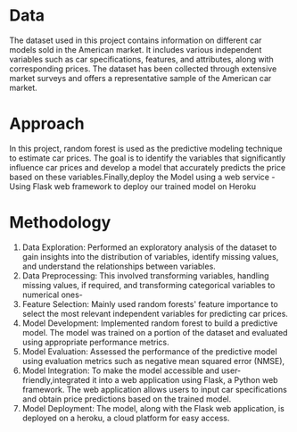 # Data

The dataset used in this project contains information on different car models sold in the American market. It includes various independent variables such as car specifications, features, and attributes, along with corresponding prices. The dataset has been collected through extensive market surveys and offers a representative sample of the American car market.

# Approach

In this project, random forest is used as the predictive modeling technique to estimate car prices. The goal is to identify the variables that significantly influence car prices and develop a model that accurately predicts the price based on these variables.Finally,deploy the Model using a web service - Using Flask web framework to deploy our trained model on Heroku

# Methodology

1. Data Exploration: Performed an exploratory analysis of the dataset to gain insights into the distribution of variables, identify missing values, and understand the relationships between variables.
2. Data Preprocessing: This involved transforming variables, handling missing values, if required, and transforming categorical variables to numerical ones-
3. Feature Selection: Mainly used random forests' feature importance to select the most relevant independent variables for predicting car prices.
4. Model Development: Implemented random forest to build a predictive model. The model was trained on a portion of the dataset and evaluated using appropriate performance metrics.
5. Model Evaluation: Assessed the performance of the predictive model using evaluation metrics such as negative mean squared error (NMSE),
6. Model Integration: To make the model accessible and user-friendly,integrated it into a web application using Flask, a Python web framework. The web application allows users to input car specifications and obtain price predictions based on the trained model.
8. Model Deployment: The model, along with the Flask web application, is deployed on a heroku, a cloud platform for easy access.
